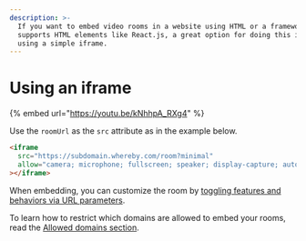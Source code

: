 ```yaml
---
description: >-
  If you want to embed video rooms in a website using HTML or a framework that
  supports HTML elements like React.js, a great option for doing this is by
  using a simple iframe.
---
```


# Using an iframe

{% embed url="https://youtu.be/kNhhpA_RXg4" %}

Use the `roomUrl` as the `src` attribute as in the example below.

```html
<iframe
  src="https://subdomain.whereby.com/room?minimal"
  allow="camera; microphone; fullscreen; speaker; display-capture; autoplay"
></iframe>
```

When embedding, you can customize the room by [toggling features and behaviors via URL parameters](../../customizing-rooms/using-url-parameters.md).&#x20;

To learn how to restrict which domains are allowed to embed your rooms, read the [Allowed domains section](../allowed-domains.md).
